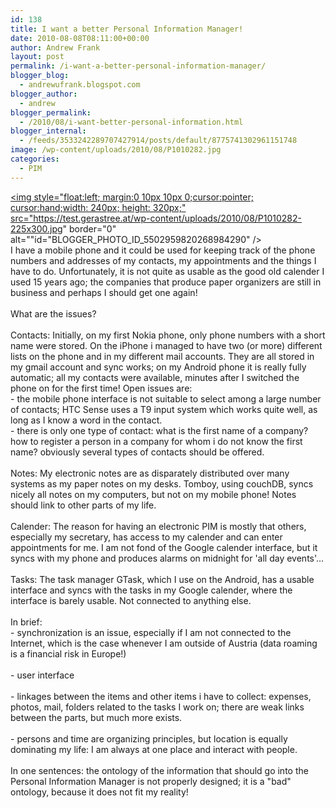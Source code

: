```yaml
---
id: 138
title: I want a better Personal Information Manager!
date: 2010-08-08T08:11:00+00:00
author: Andrew Frank
layout: post
permalink: /i-want-a-better-personal-information-manager/
blogger_blog:
  - andrewufrank.blogspot.com
blogger_author:
  - andrew
blogger_permalink:
  - /2010/08/i-want-better-personal-information.html
blogger_internal:
  - /feeds/3533242289707427914/posts/default/8775741302961151748
image: /wp-content/uploads/2010/08/P1010282.jpg
categories:
  - PIM
---
```

<a href="https://test.gerastree.at/wp-content/uploads/2010/08/P1010282.jpg"><img style="float:left; margin:0 10px 10px 0;cursor:pointer; cursor:hand;width: 240px; height: 320px;" src="https://test.gerastree.at/wp-content/uploads/2010/08/P1010282-225x300.jpg" border="0" alt=""id="BLOGGER_PHOTO_ID_5502959820268984290" /></a><br />I have a mobile phone and it could be used for keeping track of the phone numbers and addresses of my contacts, my appointments and the things I have to do. Unfortunately, it is not quite as usable as the good old calender I used 15 years ago; the companies that produce paper organizers are still in business and perhaps I should get one again!<br /><br />What are the issues?<br /><br />Contacts: Initially, on my first Nokia phone, only phone numbers with a short name were stored. On the iPhone i managed to have two (or more) different lists on the phone and in my different mail accounts. They are all stored in my gmail account and sync works; on my Android phone it is really fully automatic; all my contacts were available, minutes after I switched the phone on for the first time! Open issues are:<br />- the mobile phone interface is not suitable to select among a large number of contacts; HTC Sense uses a T9 input system which works quite well, as long as I know a word in the contact.<br />- there is only one type of contact: what is the first name of a company? how to register a person in a company for whom i do not know the first name? obviously several types of contacts should be offered.<br /><br />Notes: My electronic notes are as disparately distributed over many systems as my paper notes on my desks. Tomboy, using couchDB, syncs nicely all notes on my computers, but not on my mobile phone! Notes should link to other parts of my life.<br /><br />Calender: The reason for having an electronic PIM is mostly that others, especially my secretary, has access to my calender and can enter appointments for me. I am not fond of the Google calender interface, but it syncs with my phone and produces alarms on midnight for 'all day events'...<br /><br />Tasks: The task manager GTask, which I use on the Android, has a usable interface and syncs with the tasks in my Google calender, where the interface is barely usable. Not connected to anything else.<br /><br />In brief:<br />- synchronization is an issue, especially if I am not connected to the Internet, which is the case whenever I am outside of Austria (data roaming is a financial risk in Europe!)<br /><br />- user interface<br /><br />- linkages between the items and other items i have to collect: expenses, photos, mail, folders related to the tasks I work on; there are weak links between the parts, but much more exists.<br /><br />- persons and time are organizing principles, but location is equally dominating my life: I am always at one place and interact with people.<br /><br />In one sentences: the ontology of the information that should go into the Personal Information Manager is not properly designed; it is a "bad" ontology, because it does not fit my reality!